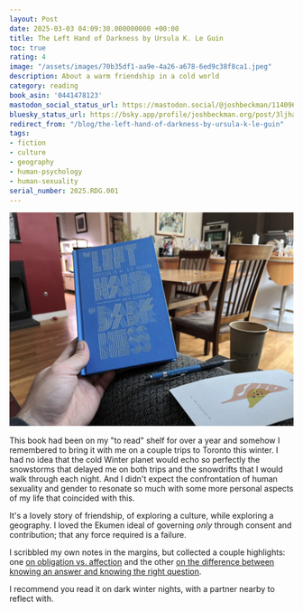 ```yaml
---
layout: Post
date: 2025-03-03 04:09:30.000000000 +00:00
title: The Left Hand of Darkness by Ursula K. Le Guin
toc: true
rating: 4
image: "/assets/images/70b35df1-aa9e-4a26-a678-6ed9c38f8ca1.jpeg"
description: About a warm friendship in a cold world
category: reading
book_asin: '0441478123'
mastodon_social_status_url: https://mastodon.social/@joshbeckman/114096881750266137
bluesky_status_url: https://bsky.app/profile/joshbeckman.org/post/3ljhaavifwe26
redirect_from: "/blog/the-left-hand-of-darkness-by-ursula-k-le-guin"
tags:
- fiction
- culture
- geography
- human-psychology
- human-sexuality
serial_number: 2025.RDG.001
---
```

![Book in hand](/assets/images/70b35df1-aa9e-4a26-a678-6ed9c38f8ca1.jpeg)

This book had been on my "to read" shelf for over a year and somehow I remembered to bring it with me on a couple trips to Toronto this winter. I had no idea that the cold Winter planet would echo so perfectly the snowstorms that delayed me on both trips and the snowdrifts that I would walk through each night. And I didn't expect the confrontation of human sexuality and gender to resonate so much with some more personal aspects of my life that coincided with this.

It's a lovely story of friendship, of exploring a culture, while exploring a geography. I loved the Ekumen ideal of governing *only* through consent and contribution; that any force required is a failure.

I scribbled my own notes in the margins, but collected a couple highlights: one [on obligation vs. affection](https://www.joshbeckman.org/notes/858827793) and the other [on the difference between knowing an answer and knowing the right question](https://www.joshbeckman.org/notes/858827736).

I recommend you read it on dark winter nights, with a partner nearby to reflect with.
